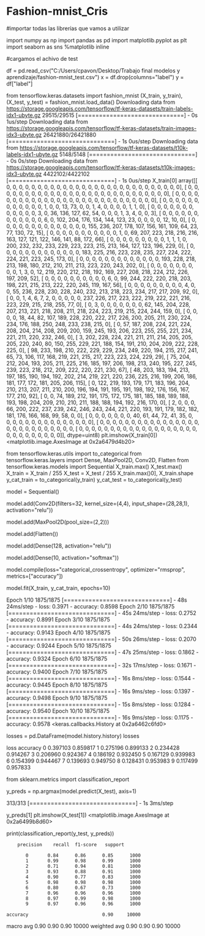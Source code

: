 # Fashion-mnist_Cris

#importar todas las librerías que vamos a utilizar

import numpy as np
import pandas as pd
import matplotlib.pyplot as plt
import seaborn as sns
%matplotlib inline

#cargamos el achivo de test

df = pd.read_csv("C:/Users/cpavon/Desktop/Trabajo final modelos y aprendizaje/fashion-mnist_test.csv")
x = df.drop(columns="label")
y = df["label"]

from tensorflow.keras.datasets import fashion_mnist
(X_train, y_train), (X_test, y_test) = fashion_mnist.load_data()
Downloading data from https://storage.googleapis.com/tensorflow/tf-keras-datasets/train-labels-idx1-ubyte.gz
29515/29515 [==============================] - 0s 1us/step
Downloading data from https://storage.googleapis.com/tensorflow/tf-keras-datasets/train-images-idx3-ubyte.gz
26421880/26421880 [==============================] - 1s 0us/step
Downloading data from https://storage.googleapis.com/tensorflow/tf-keras-datasets/t10k-labels-idx1-ubyte.gz
5148/5148 [==============================] - 0s 0s/step
Downloading data from https://storage.googleapis.com/tensorflow/tf-keras-datasets/t10k-images-idx3-ubyte.gz
4422102/4422102 [==============================] - 1s 0us/step
X_train[0]
array([[  0,   0,   0,   0,   0,   0,   0,   0,   0,   0,   0,   0,   0,
          0,   0,   0,   0,   0,   0,   0,   0,   0,   0,   0,   0,   0,
          0,   0],
       [  0,   0,   0,   0,   0,   0,   0,   0,   0,   0,   0,   0,   0,
          0,   0,   0,   0,   0,   0,   0,   0,   0,   0,   0,   0,   0,
          0,   0],
       [  0,   0,   0,   0,   0,   0,   0,   0,   0,   0,   0,   0,   0,
          0,   0,   0,   0,   0,   0,   0,   0,   0,   0,   0,   0,   0,
          0,   0],
       [  0,   0,   0,   0,   0,   0,   0,   0,   0,   0,   0,   0,   1,
          0,   0,  13,  73,   0,   0,   1,   4,   0,   0,   0,   0,   1,
          1,   0],
       [  0,   0,   0,   0,   0,   0,   0,   0,   0,   0,   0,   0,   3,
          0,  36, 136, 127,  62,  54,   0,   0,   0,   1,   3,   4,   0,
          0,   3],
       [  0,   0,   0,   0,   0,   0,   0,   0,   0,   0,   0,   0,   6,
          0, 102, 204, 176, 134, 144, 123,  23,   0,   0,   0,   0,  12,
         10,   0],
       [  0,   0,   0,   0,   0,   0,   0,   0,   0,   0,   0,   0,   0,
          0, 155, 236, 207, 178, 107, 156, 161, 109,  64,  23,  77, 130,
         72,  15],
       [  0,   0,   0,   0,   0,   0,   0,   0,   0,   0,   0,   1,   0,
         69, 207, 223, 218, 216, 216, 163, 127, 121, 122, 146, 141,  88,
        172,  66],
       [  0,   0,   0,   0,   0,   0,   0,   0,   0,   1,   1,   1,   0,
        200, 232, 232, 233, 229, 223, 223, 215, 213, 164, 127, 123, 196,
        229,   0],
       [  0,   0,   0,   0,   0,   0,   0,   0,   0,   0,   0,   0,   0,
        183, 225, 216, 223, 228, 235, 227, 224, 222, 224, 221, 223, 245,
        173,   0],
       [  0,   0,   0,   0,   0,   0,   0,   0,   0,   0,   0,   0,   0,
        193, 228, 218, 213, 198, 180, 212, 210, 211, 213, 223, 220, 243,
        202,   0],
       [  0,   0,   0,   0,   0,   0,   0,   0,   0,   1,   3,   0,  12,
        219, 220, 212, 218, 192, 169, 227, 208, 218, 224, 212, 226, 197,
        209,  52],
       [  0,   0,   0,   0,   0,   0,   0,   0,   0,   0,   6,   0,  99,
        244, 222, 220, 218, 203, 198, 221, 215, 213, 222, 220, 245, 119,
        167,  56],
       [  0,   0,   0,   0,   0,   0,   0,   0,   0,   4,   0,   0,  55,
        236, 228, 230, 228, 240, 232, 213, 218, 223, 234, 217, 217, 209,
         92,   0],
       [  0,   0,   1,   4,   6,   7,   2,   0,   0,   0,   0,   0, 237,
        226, 217, 223, 222, 219, 222, 221, 216, 223, 229, 215, 218, 255,
         77,   0],
       [  0,   3,   0,   0,   0,   0,   0,   0,   0,  62, 145, 204, 228,
        207, 213, 221, 218, 208, 211, 218, 224, 223, 219, 215, 224, 244,
        159,   0],
       [  0,   0,   0,   0,  18,  44,  82, 107, 189, 228, 220, 222, 217,
        226, 200, 205, 211, 230, 224, 234, 176, 188, 250, 248, 233, 238,
        215,   0],
       [  0,  57, 187, 208, 224, 221, 224, 208, 204, 214, 208, 209, 200,
        159, 245, 193, 206, 223, 255, 255, 221, 234, 221, 211, 220, 232,
        246,   0],
       [  3, 202, 228, 224, 221, 211, 211, 214, 205, 205, 205, 220, 240,
         80, 150, 255, 229, 221, 188, 154, 191, 210, 204, 209, 222, 228,
        225,   0],
       [ 98, 233, 198, 210, 222, 229, 229, 234, 249, 220, 194, 215, 217,
        241,  65,  73, 106, 117, 168, 219, 221, 215, 217, 223, 223, 224,
        229,  29],
       [ 75, 204, 212, 204, 193, 205, 211, 225, 216, 185, 197, 206, 198,
        213, 240, 195, 227, 245, 239, 223, 218, 212, 209, 222, 220, 221,
        230,  67],
       [ 48, 203, 183, 194, 213, 197, 185, 190, 194, 192, 202, 214, 219,
        221, 220, 236, 225, 216, 199, 206, 186, 181, 177, 172, 181, 205,
        206, 115],
       [  0, 122, 219, 193, 179, 171, 183, 196, 204, 210, 213, 207, 211,
        210, 200, 196, 194, 191, 195, 191, 198, 192, 176, 156, 167, 177,
        210,  92],
       [  0,   0,  74, 189, 212, 191, 175, 172, 175, 181, 185, 188, 189,
        188, 193, 198, 204, 209, 210, 210, 211, 188, 188, 194, 192, 216,
        170,   0],
       [  2,   0,   0,   0,  66, 200, 222, 237, 239, 242, 246, 243, 244,
        221, 220, 193, 191, 179, 182, 182, 181, 176, 166, 168,  99,  58,
          0,   0],
       [  0,   0,   0,   0,   0,   0,   0,  40,  61,  44,  72,  41,  35,
          0,   0,   0,   0,   0,   0,   0,   0,   0,   0,   0,   0,   0,
          0,   0],
       [  0,   0,   0,   0,   0,   0,   0,   0,   0,   0,   0,   0,   0,
          0,   0,   0,   0,   0,   0,   0,   0,   0,   0,   0,   0,   0,
          0, 
       [  0,   0,   0,   0,   0,   0,   0,   0,   0,   0,   0,   0,   0,
          0,   0,   0,   0,   0,   0,   0,   0,   0,   0,   0,   0,   0,
          0,   0]], dtype=uint8)
plt.imshow(X_train[0])
<matplotlib.image.AxesImage at 0x2a6479d4b20>

from tensorflow.keras.utils import to_categorical
from tensorflow.keras.layers import Dense, MaxPool2D, Conv2D, Flatten
from tensorflow.keras.models import Sequential
X_train.max()
X_test.max()
X_train = X_train / 255
X_test = X_test / 255
X_train.max()0],
X_train.shape
y_cat_train = to_categorical(y_train)
y_cat_test = to_categorical(y_test)

model = Sequential()

model.add(Conv2D(filters=32, kernel_size=(4,4), input_shape=(28,28,1), activation="relu"))

model.add(MaxPool2D(pool_size=(2,2)))

model.add(Flatten())

model.add(Dense(128, activation="relu"))

model.add(Dense(10, activation="softmax"))

model.compile(loss="categorical_crossentropy", optimizer="rmsprop", metrics=["accuracy"])

model.fit(X_train, y_cat_train, epochs=10)


Epoch 1/10
1875/1875 [==============================] - 48s 24ms/step - loss: 0.3971 - accuracy: 0.8598
Epoch 2/10
1875/1875 [==============================] - 45s 24ms/step - loss: 0.2752 - accuracy: 0.8991
Epoch 3/10
1875/1875 [==============================] - 44s 24ms/step - loss: 0.2344 - accuracy: 0.9143
Epoch 4/10
1875/1875 [==============================] - 50s 26ms/step - loss: 0.2070 - accuracy: 0.9244
Epoch 5/10
1875/1875 [==============================] - 47s 25ms/step - loss: 0.1862 - accuracy: 0.9324
Epoch 6/10
1875/1875 [==============================] - 32s 17ms/step - loss: 0.1671 - accuracy: 0.9400
Epoch 7/10
1875/1875 [==============================] - 16s 8ms/step - loss: 0.1544 - accuracy: 0.9445
Epoch 8/10
1875/1875 [==============================] - 16s 9ms/step - loss: 0.1397 - accuracy: 0.9498
Epoch 9/10
1875/1875 [==============================] - 15s 8ms/step - loss: 0.1284 - accuracy: 0.9540
Epoch 10/10
1875/1875 [==============================] - 16s 9ms/step - loss: 0.1175 - accuracy: 0.9578
<keras.callbacks.History at 0x2a6462c6fd0>

losses = pd.DataFrame(model.history.history)
losses

loss	accuracy
0	0.397103	0.859817
1	0.275196	0.899133
2	0.234428	0.914267
3	0.206960	0.924367
4	0.186192	0.932450
5	0.167129	0.939983
6	0.154399	0.944467
7	0.139693	0.949750
8	0.128431	0.953983
9	0.117499	0.957833

from sklearn.metrics import classification_report

y_preds = np.argmax(model.predict(X_test), axis=1)

313/313 [==============================] - 1s 3ms/step

y_preds[1]
plt.imshow(X_test[1])
<matplotlib.image.AxesImage at 0x2a6499b8d60>

print(classification_report(y_test, y_preds))

        precision    recall  f1-score   support

           0       0.84      0.86      0.85      1000
           1       0.99      0.98      0.99      1000
           2       0.71      0.94      0.81      1000
           3       0.93      0.88      0.91      1000
           4       0.90      0.77      0.83      1000
           5       0.98      0.98      0.98      1000
           6       0.80      0.67      0.73      1000
           7       0.96      0.96      0.96      1000
           8       0.97      0.99      0.98      1000
           9       0.97      0.96      0.96      1000

    accuracy                           0.90     10000
   macro avg       0.90      0.90      0.90     10000
weighted avg       0.90      0.90      0.90     10000

